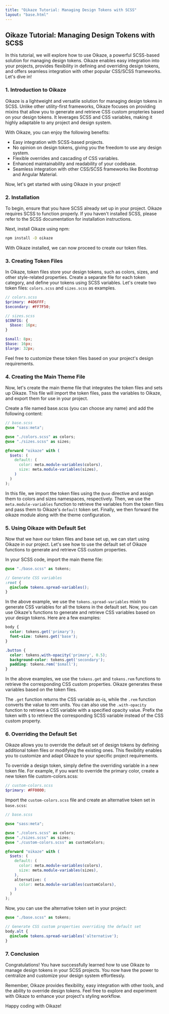 ```yaml
---
title: "Oikaze Tutorial: Managing Design Tokens with SCSS"
layout: "base.html"
---
```


## Oikaze Tutorial: Managing Design Tokens with SCSS

In this tutorial, we will explore how to use Oikaze, a powerful SCSS-based solution for managing design tokens. Oikaze enables easy integration into your projects, provides flexibility in defining and overriding design tokens, and offers seamless integration with other popular CSS/SCSS frameworks. Let's dive in!

### 1. Introduction to Oikaze

Oikaze is a lightweight and versatile solution for managing design tokens in SCSS. Unlike other utility-first frameworks, Oikaze focuses on providing mixins that allow you to generate and retrieve CSS custom propteries based on your design tokens. It leverages SCSS and CSS variables, making it highly adaptable to any project and design system.

With Oikaze, you can enjoy the following benefits:

* Easy integration with SCSS-based projects.
* No opinion on design tokens, giving you the freedom to use any design system.
* Flexible overrides and cascading of CSS variables.
* Enhanced maintainability and readability of your codebase.
* Seamless integration with other CSS/SCSS frameworks like Bootstrap and Angular Material.

Now, let's get started with using Oikaze in your project!

### 2. Installation

To begin, ensure that you have SCSS already set up in your project. Oikaze requires SCSS to function properly. If you haven't installed SCSS, please refer to the SCSS documentation for installation instructions.

Next, install Oikaze using npm:

```bash
npm install -D oikaze
```

With Oikaze installed, we can now proceed to create our token files.

### 3. Creating Token Files

In Oikaze, token files store your design tokens, such as colors, sizes, and other style-related properties. Create a separate file for each token category, and define your tokens using SCSS variables. Let's create two token files: `colors.scss` and `sizes.scss` as examples.

```scss
// colors.scss
$primary: #4D6FFF;
$secondary: #FF7F50;
```

```scss
// sizes.scss
$CONFIG: {
  $base: 16px;
}

$small: 8px;
$base: 16px;
$large: 32px;
```

Feel free to customize these token files based on your project's design requirements.

### 4. Creating the Main Theme File

Now, let's create the main theme file that integrates the token files and sets up Oikaze. This file will import the token files, pass the variables to Oikaze, and export them for use in your project.

Create a file named base.scss (you can choose any name) and add the following content:

```scss
// base.scss
@use "sass:meta";

@use "./colors.scss" as colors;
@use "./sizes.scss" as sizes;

@forward "oikaze" with (
  $sets: (
    default: (
      color: meta.module-variables(colors),
      size: meta.module-variables(sizes),
    )
  )
);
```

In this file, we import the token files using the `@use` directive and assign them to colors and sizes namespaces, respectively. Then, we use the `meta.module-variables` function to retrieve the variables from the token files and pass them to Oikaze's `default` token set. Finally, we then forward the oikaze module along with the theme configuration.

### 5. Using Oikaze with Default Set

Now that we have our token files and base set up, we can start using Oikaze in our project. Let's see how to use the default set of Oikaze functions to generate and retrieve CSS custom properties.

In your SCSS code, import the main theme file:

```scss
@use "./base.scss" as tokens;

// Generate CSS variables
:root {
  @include tokens.spread-variables();
}
```

In the above example, we use the `tokens.spread-variables` mixin to generate CSS variables for all the tokens in the default set. Now, you can use Oikaze's functions to generate and retrieve CSS variables based on your design tokens. Here are a few examples:

```scss
body {
  color: tokens.get('primary');
  font-size: tokens.get('base');
}

.button {
  color: tokens.with-opacity('primary', 0.5);
  background-color: tokens.get('secondary');
  padding: tokens.rem('$small');
}
```

In the above examples, we use the `tokens.get` and `tokens.rem` functions to retrieve the corresponding CSS custom properties. Oikaze generates these variables based on the token files.

The `.get` function returns the CSS variable as-is, while the `.rem` function converts the value to rem units. You can also use the `.with-opacity` function to retrieve a CSS variable with a specified opacity value.  Prefix the token with `$` to retrieve the corresponding SCSS variable instead of the CSS custom property.

### 6. Overriding the Default Set

Oikaze allows you to override the default set of design tokens by defining additional token files or modifying the existing ones. This flexibility enables you to customize and adapt Oikaze to your specific project requirements.

To override a design token, simply define the overriding variable in a new token file. For example, if you want to override the primary color, create a new token file custom-colors.scss:

```scss
// custom-colors.scss
$primary: #FF0000;
```

Import the `custom-colors.scss` file and create an alternative token set in `base.scss`:

```scss
// base.scss

@use "sass:meta";

@use "./colors.scss" as colors;
@use "./sizes.scss" as sizes;
@use "./custom-colors.scss" as customColors;

@forward "oikaze" with (
  $sets: (
    default: (
      color: meta.module-variables(colors),
      size: meta.module-variables(sizes),
    ),
    alternative: (
      color: meta.module-variables(customColors),
    )
  )
);
```

Now, you can use the alternative token set in your project:

```scss
@use "./base.scss" as tokens;

// Generate CSS custom properties overriding the default set
body.alt {
  @include tokens.spread-variables('alternative');
}
```

### 7. Conclusion

Congratulations! You have successfully learned how to use Oikaze to manage design tokens in your SCSS projects. You now have the power to centralize and customize your design system effortlessly.

Remember, Oikaze provides flexibility, easy integration with other tools, and the ability to override design tokens. Feel free to explore and experiment with Oikaze to enhance your project's styling workflow.

Happy coding with Oikaze!

